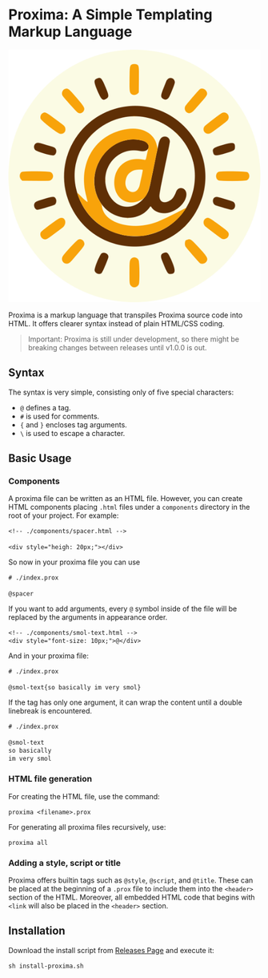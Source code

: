 # Proxima: A Simple Templating Markup Language

<p align="center">
    <a href="https://github.com/vistormu/adam_simulator">
        <img src="/assets/proxima_logo.svg">
    </a>
</p>

Proxima is a markup language that transpiles Proxima source code into HTML. It offers clearer syntax instead of plain HTML/CSS coding.

> Important: Proxima is still under development, so there might be breaking changes between releases until v1.0.0 is out.

## Syntax

The syntax is very simple, consisting only of five special characters: 
- `@` defines a tag.
- `#` is used for comments.
- `{` and `}` encloses tag arguments.
- `\` is used to escape a character.


## Basic Usage

### Components

A proxima file can be written as an HTML file. However, you can create HTML components placing `.html` files under a `components` directory in the root of your project. For example:
```
<!-- ./components/spacer.html -->

<div style="heigh: 20px;"></div>
```

So now in your proxima file you can use
```
# ./index.prox

@spacer
```

If you want to add arguments, every `@` symbol inside of the file will be replaced by the arguments in appearance order.
```
<!-- ./components/smol-text.html -->
<div style="font-size: 10px;">@</div>
```

And in your proxima file:
```
# ./index.prox

@smol-text{so basically im very smol}
```

If the tag has only one argument, it can wrap the content until a double linebreak is encountered.
```
# ./index.prox

@smol-text
so basically
im very smol
```

### HTML file generation

For creating the HTML file, use the command:
```
proxima <filename>.prox
```

For generating all proxima files recursively, use:
```
proxima all
```

### Adding a style, script or title
Proxima offers builtin tags such as `@style`, `@script`, and `@title`. These can be placed at the beginning of a `.prox` file to include them into the `<header>` section of the HTML. Moreover, all embedded HTML code that begins with `<link` will also be placed in the `<header>` section.

## Installation
Download the install script from [Releases Page](https://github.com/vistormu/proxima/releases) and execute it:

```
sh install-proxima.sh
```
